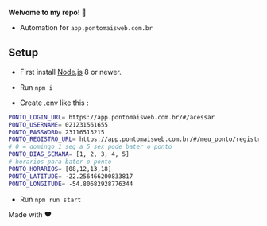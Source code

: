 **Welvome to my repo! 🎉**

- Automation for `app.pontomaisweb.com.br`

## Setup

- First install [Node.js](https://nodejs.org/en/) 8 or newer.

- Run `npm i`

- Create .env like this :
```bash
PONTO_LOGIN_URL= https://app.pontomaisweb.com.br/#/acessar
PONTO_USERNAME= 021231561655
PONTO_PASSWORD= 23116513215
PONTO_REGISTRO_URL= https://app.pontomaisweb.com.br/#/meu_ponto/registro_de_ponto
# 0 = domingo 1 seg a 5 sex pode bater o ponto
PONTO_DIAS_SEMANA= [1, 2, 3, 4, 5] 
# horarios para bater o ponto
PONTO_HORARIOS= [08,12,13,18] 
PONTO_LATITUDE= -22.256466200833817
PONTO_LONGITUDE= -54.80682928776344
```

- Run `npm run start`

Made with ❤️